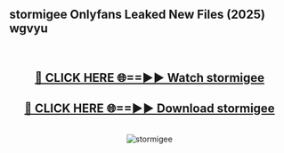 <h2>stormigee Onlyfans Leaked New Files (2025) wgvyu</h2>
<br>
<div align="center">
<h2><a href="https://mediafiles.top/stormigee&ref=git" rel="nofollow">🔴 CLICK HERE 🌐==►► Watch stormigee</a></h2>
<h2><a href="https://mediafiles.top/stormigee&ref=git" rel="nofollow">🔴 CLICK HERE 🌐==►► Download stormigee</a></h2>
<br>
<a href="https://mediafiles.top/stormigee&ref=git" rel="nofollow" data-target="animated-image.originalLink"><img src="https://i.ibb.co.com/xMMVF88/686577567.gif" alt="stormigee" style="max-width: 100%; display: inline-block;" data-target="animated-image.originalImage"></a>
</div>
<br>
<br>